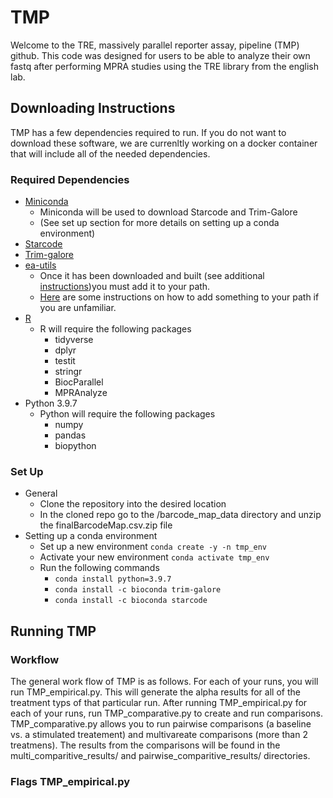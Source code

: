 # TMP

Welcome to the TRE, massively parallel reporter assay, pipeline (TMP) github. This code was designed for users to be able to analyze their own fastq after performing MPRA studies using the TRE library from the english lab.


## Downloading Instructions

TMP has a few dependencies required to run. If you do not want to download these software, we are currenltly working on a docker container that will include all of the needed dependencies.

### Required Dependencies

* [Miniconda](https://docs.conda.io/en/latest/miniconda.html)
  * Miniconda will be used to download Starcode and Trim-Galore
  * (See set up section for more details on setting up a conda environment)
* [Starcode](https://anaconda.org/bioconda/starcode)
* [Trim-galore](https://anaconda.org/bioconda/trim-galore)
* [ea-utils](https://expressionanalysis.github.io/ea-utils/)
  * Once it has been downloaded and built (see additional [instructions](https://github.com/ExpressionAnalysis/ea-utils/blob/wiki/Compiling.md))you must add it to your path.
  * [Here](https://gist.github.com/nex3/c395b2f8fd4b02068be37c961301caa7) are some instructions on how to add something to your path if you are unfamiliar.
* [R](https://www.r-project.org/)
  * R will require the following packages
    * tidyverse
    * dplyr
    * testit
    * stringr
    * BiocParallel
    * MPRAnalyze
* Python 3.9.7
  * Python will require the following packages
    * numpy
    * pandas
    * biopython
    
### Set Up

* General 
  * Clone the repository into the desired location
  * In the cloned repo go to the /barcode_map_data directory and unzip the finalBarcodeMap.csv.zip file
* Setting up a conda environment
  * Set up a new environment `conda create -y -n tmp_env`
  * Activate your new environment `conda activate tmp_env`
  * Run the following commands
    * `conda install python=3.9.7`
    * `conda install -c bioconda trim-galore`
    * `conda install -c bioconda starcode`
    
## Running TMP

### Workflow 

The general work flow of TMP is as follows. For each of your runs, you will run TMP_empirical.py. This will generate the alpha results for all of the treatment typs of that particular run. After running TMP_empirical.py for each of your runs, run TMP_comparative.py to create and run comparisons. TMP_comparative.py allows you to run pairwise comparisons (a baseline vs. a stimulated treatement) and multivareate comparisons (more than 2 treatmens). The results from the comparisons will be found in the multi_comparitive_results/ and pairwise_comparitive_results/ directories.

### Flags TMP_empirical.py 



